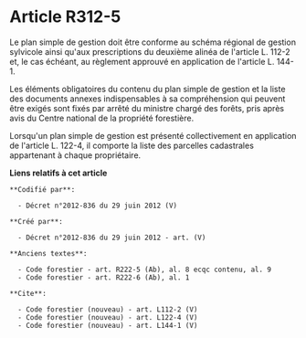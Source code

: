 # Article R312-5

Le plan simple de gestion doit être conforme au schéma régional de gestion sylvicole ainsi qu'aux prescriptions du deuxième
alinéa de l'article L. 112-2 et, le cas échéant, au règlement approuvé en application de l'article L. 144-1. 

Les éléments obligatoires du contenu du plan simple de gestion et la liste des documents annexes indispensables à sa
compréhension qui peuvent être exigés sont fixés par arrêté du ministre chargé des forêts, pris après avis du Centre national
de la propriété forestière. 

Lorsqu'un plan simple de gestion est présenté collectivement en application de l'article L. 122-4, il comporte la liste des
parcelles cadastrales appartenant à chaque propriétaire.

**Liens relatifs à cet article**

	**Codifié par**:

	  - Décret n°2012-836 du 29 juin 2012 (V)

	**Créé par**:

	  - Décret n°2012-836 du 29 juin 2012 - art. (V)

	**Anciens textes**:

	  - Code forestier - art. R222-5 (Ab), al. 8 ecqc contenu, al. 9
	  - Code forestier - art. R222-6 (Ab), al. 1

	**Cite**:

	  - Code forestier (nouveau) - art. L112-2 (V)
	  - Code forestier (nouveau) - art. L122-4 (V)
	  - Code forestier (nouveau) - art. L144-1 (V)
